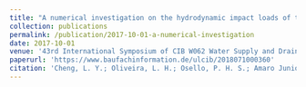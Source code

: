 ```yaml
---
title: "A numerical investigation on the hydrodynamic impact loads of the solid waste transport inside main drains"
collection: publications
permalink: /publication/2017-10-01-a-numerical-investigation
date: 2017-10-01
venue: '43rd International Symposium of CIB W062 Water Supply and Drainage for Buildings'
paperurl: 'https://www.baufachinformation.de/ulcib/2018071000360'
citation: 'Cheng, L. Y.; Oliveira, L. H.; Osello, P. H. S.; Amaro Junior, R. A. (2017). &quot;A numerical investigation on the hydrodynamic impact loads of the solid waste transport inside main drains.&quot; <i>43rd International Symposium of CIB W062 Water Supply and Drainage for Buildings</i> 1: 463.474.'
---
```

